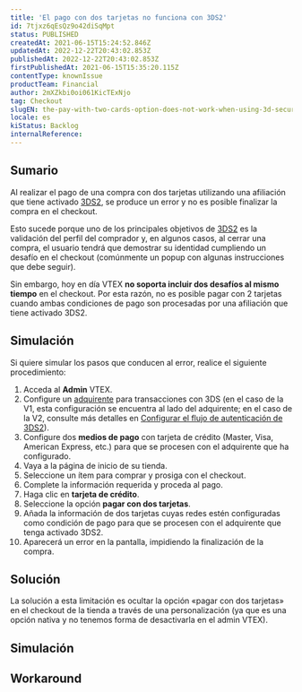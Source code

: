 ```yaml
---
title: 'El pago con dos tarjetas no funciona con 3DS2'
id: 7tjxz6qEsQz9o42diSqMpt
status: PUBLISHED
createdAt: 2021-06-15T15:24:52.846Z
updatedAt: 2022-12-22T20:43:02.853Z
publishedAt: 2022-12-22T20:43:02.853Z
firstPublishedAt: 2021-06-15T15:35:20.115Z
contentType: knownIssue
productTeam: Financial
author: 2mXZkbi0oi061KicTExNjo
tag: Checkout
slugEN: the-pay-with-two-cards-option-does-not-work-when-using-3d-secure-20-3ds2
locale: es
kiStatus: Backlog
internalReference: 
---
```


## Sumario

Al realizar el pago de una compra con dos tarjetas utilizando una afiliación que tiene activado [3DS2](https://help.vtex.com/es/announcements/fluxo-de-autenticacao-3ds2-aceite-pagamentos-on-line-de-forma-mais-segura--6UdTjjVU1AcEQ2aE3Ftxsl), se produce un error y no es posible finalizar la compra en el checkout.

Esto sucede porque uno de los principales objetivos de [3DS2](https://help.vtex.com/es/announcements/fluxo-de-autenticacao-3ds2-aceite-pagamentos-on-line-de-forma-mais-segura--6UdTjjVU1AcEQ2aE3Ftxsl) es la validación del perfil del comprador y, en algunos casos, al cerrar una compra, el usuario tendrá que demostrar su identidad cumpliendo un desafío en el checkout (comúnmente un popup con algunas instrucciones que debe seguir). 

Sin embargo, hoy en día VTEX __no soporta incluir dos desafíos al mismo tiempo__ en el checkout.  Por esta razón, no es posible pagar con 2 tarjetas cuando ambas condiciones de pago son procesadas por una afiliación que tiene activado 3DS2.

## Simulación

Si quiere simular los pasos que conducen al error, realice el siguiente procedimiento:

1. Acceda al __Admin__ VTEX.
2. Configure un [adquirente](https://help.vtex.com/es/tutorial/o-que-e-um-adquirente--7N1oRTG8dGmOiIugC0cs4E) para transacciones con 3DS (en el caso de la V1, esta configuración se encuentra al lado del adquirente; en el caso de la V2, consulte más detalles en [Configurar el flujo de autenticación de 3DS2](https://help.vtex.com/es/tutorial/um-adquirente--7N1oRTG8dGmOiIugC0cs4E)).
3. Configure dos __medios de pago__ con tarjeta de crédito (Master, Visa, American Express, etc.) para que se procesen con el adquirente que ha configurado. 
4. Vaya a la página de inicio de su tienda.
5. Seleccione un ítem para comprar y prosiga con el checkout.
6. Complete la información requerida y proceda al pago.
7. Haga clic en __tarjeta de crédito__.
8. Seleccione la opción __pagar con dos tarjetas__.
9. Añada la información de dos tarjetas cuyas redes estén configuradas como condición de pago para que se procesen con el adquirente que tenga activado 3DS2.
10. Aparecerá un error en la pantalla, impidiendo la finalización de la compra.

## Solución

La solución a esta limitación es ocultar la opción «pagar con dos tarjetas» en el checkout de la tienda a través de una personalización (ya que es una opción nativa y no tenemos forma de desactivarla en el admin VTEX). 


## Simulación



## Workaround



